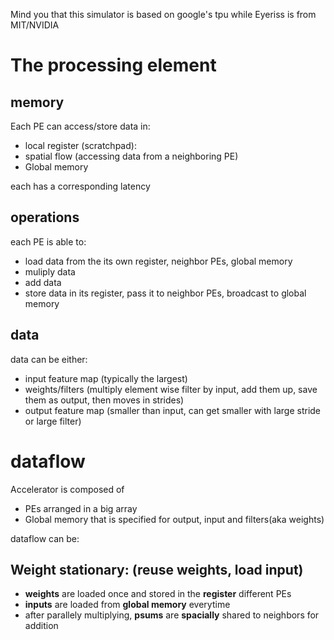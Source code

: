 Mind you that this simulator is based on google's tpu while Eyeriss is from MIT/NVIDIA
# The processing element

## memory

Each PE can access/store data in:

* local register (scratchpad): 
* spatial flow (accessing data from a neighboring PE)
* Global memory

each has a corresponding latency

## operations
each PE is able to:

* load data from the its own register, neighbor PEs, global memory
* muliply data
* add data
* store data in its register, pass it to neighbor PEs, broadcast to global memory

## data
data can be either:

* input feature map (typically the largest)
* weights/filters (multiply element wise filter by input, add them up, save them as output, then moves in strides)
* output feature map (smaller than input, can get smaller with large stride or large filter)


# dataflow
Accelerator is composed of

* PEs arranged in a big array
* Global memory that is specified for output, input and filters(aka weights)

dataflow can be:
## Weight stationary: (reuse weights, load input)

* __weights__ are loaded once and stored in the __register__ different PEs
* __inputs__ are loaded from __global memory__ everytime
* after parallely multiplying, __psums__ are __spacially__ shared to neighbors for addition
